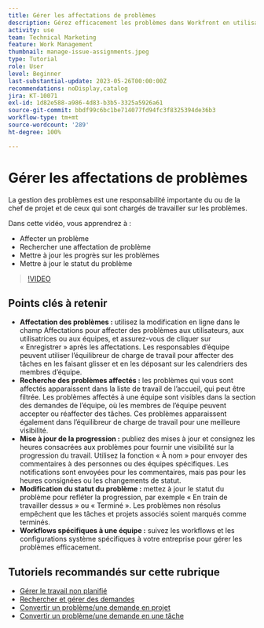 ```yaml
---
title: Gérer les affectations de problèmes
description: Gérez efficacement les problèmes dans Workfront en utilisant la modification en ligne et l’équilibreur de charge de travail pour les affectations, le suivi et la mise à jour de la progression, la modification des statuts des problèmes et le respect de workflows spécifiques à l’équipe pour une exécution de projet transparente.
activity: use
team: Technical Marketing
feature: Work Management
thumbnail: manage-issue-assignments.jpeg
type: Tutorial
role: User
level: Beginner
last-substantial-update: 2023-05-26T00:00:00Z
recommendations: noDisplay,catalog
jira: KT-10071
exl-id: 1d82e588-a986-4d83-b3b5-3325a5926a61
source-git-commit: bbdf99c6bc1be714077fd94fc3f8325394de36b3
workflow-type: tm+mt
source-wordcount: '289'
ht-degree: 100%

---
```


# Gérer les affectations de problèmes

La gestion des problèmes est une responsabilité importante du ou de la chef de projet et de ceux qui sont chargés de travailler sur les problèmes.

Dans cette vidéo, vous apprendrez à :

* Affecter un problème
* Rechercher une affectation de problème
* Mettre à jour les progrès sur les problèmes
* Mettre à jour le statut du problème

>[!VIDEO](https://video.tv.adobe.com/v/3419931/?quality=12&learn=on&enablevpops=1)

## Points clés à retenir

* **Affectation des problèmes :** utilisez la modification en ligne dans le champ Affectations pour affecter des problèmes aux utilisateurs, aux utilisatrices ou aux équipes, et assurez-vous de cliquer sur « Enregistrer » après les affectations. Les responsables d’équipe peuvent utiliser l’équilibreur de charge de travail pour affecter des tâches en les faisant glisser et en les déposant sur les calendriers des membres d’équipe.
* **Recherche des problèmes affectés :** les problèmes qui vous sont affectés apparaissent dans la liste de travail de l’accueil, qui peut être filtrée. Les problèmes affectés à une équipe sont visibles dans la section des demandes de l’équipe, où les membres de l’équipe peuvent accepter ou réaffecter des tâches. Ces problèmes apparaissent également dans l’équilibreur de charge de travail pour une meilleure visibilité.
* **Mise à jour de la progression :** publiez des mises à jour et consignez les heures consacrées aux problèmes pour fournir une visibilité sur la progression du travail. Utilisez la fonction « À nom » pour envoyer des commentaires à des personnes ou des équipes spécifiques. Les notifications sont envoyées pour les commentaires, mais pas pour les heures consignées ou les changements de statut.
* **Modification du statut du problème :** mettez à jour le statut du problème pour refléter la progression, par exemple « En train de travailler dessus » ou « Terminé ». Les problèmes non résolus empêchent que les tâches et projets associés soient marqués comme terminés.
* **Workflows spécifiques à une équipe :** suivez les workflows et les configurations système spécifiques à votre entreprise pour gérer les problèmes efficacement.


## Tutoriels recommandés sur cette rubrique

* [Gérer le travail non planifié](/help/manage-work/issues-requests/handle-unplanned-work.md)
* [Rechercher et gérer des demandes](/help/manage-work/issues-requests/find-requests.md)
* [Convertir un problème/une demande en projet](/help/manage-work/issues-requests/create-a-project-from-a-request.md)
* [Convertir un problème/une demande en une tâche](/help/manage-work/issues-requests/convert-issues-to-other-work-items.md)
